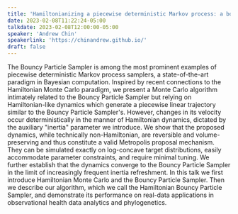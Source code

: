 ```yaml
---
title: 'Hamiltonianizing a piecewise deterministic Markov process: a bouncy particle sampler with "inertia"'
date: 2023-02-08T11:22:24-05:00
talkdate: 2023-02-08T12:00:00-05:00
speaker: 'Andrew Chin'
speakerlink: 'https://chinandrew.github.io/'
draft: false
---
```


The Bouncy Particle Sampler is among the most prominent examples of piecewise deterministic Markov process samplers, a state-of-the-art paradigm in Bayesian computation. Inspired by recent connections to the Hamiltonian Monte Carlo paradigm, we present a Monte Carlo algorithm intimately related to the Bouncy Particle Sampler but relying on Hamiltonian-like dynamics which generate a piecewise linear trajectory similar to the Bouncy Particle Sampler's. However, changes in its velocity occur deterministically in the manner of Hamiltonian dynamics, dictated by the auxiliary "inertia" parameter we introduce. We show that the proposed dynamics, while technically non-Hamiltonian, are reversible and volume-preserving and thus constitute a valid Metropolis proposal mechanism. They can be simulated exactly on log-concave target distributions, easily accommodate parameter constraints, and require minimal tuning. We further establish that the dynamics converge to the Bouncy Particle Sampler in the limit of increasingly frequent inertia refreshment. In this talk we first introduce Hamiltonian Monte Carlo and the Bouncy Particle Sampler. Then we describe our algorithm, which we call the Hamiltonian Bouncy Particle Sampler, and demonstrate its performance on real-data applications in observational health data analytics and phylogenetics.

